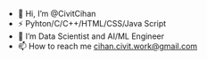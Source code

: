 - 👋 Hi, I’m @CivitCihan
- ⚡ Pyhton/C/C++/HTML/CSS/Java Script
- 🌱 I’m Data Scientist and AI/ML Engineer
- 📫 How to reach me cihan.civit.work@gmail.com


<!---
CivitCihan/CivitCihan is a ✨ special ✨ repository because its `README.md` (this file) appears on your GitHub profile.
You can click the Preview link to take a look at your changes.
--->
